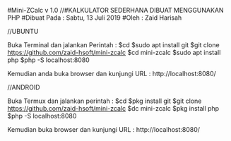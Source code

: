 #Mini-ZCalc v 1.0
//#KALKULATOR SEDERHANA DIBUAT MENGGUNAKAN PHP
#Dibuat Pada : Sabtu, 13 Juli 2019
#Oleh : Zaid Harisah

//UBUNTU

Buka Terminal dan jalankan Perintah : 
$cd
$sudo apt install git
$git clone https://github.com/zaid-hsoft/mini-zcalc
$cd mini-zcalc
$sudo apt install php
$php -S localhost:8080

Kemudian anda buka browser dan kunjungi URL :
http://localhost:8080/

//ANDROID

Buka Termux dan jalankan perintah : 
$cd 
$pkg install git
$git clone https://github.com/zaid-hsoft/mini-zcalc
$dc mini-zcalc
$pkg install php
$php -S localhost:8080

Kemudian buka browser dan kunjungi URL :
http://localhost:8080/

